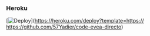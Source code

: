 ### Heroku
[![Deploy](https://www.herokucdn.com/deploy/button.svg)](https://heroku.com/deploy?template=https:// https://github.com/57Yadier/code-evea-directo) 
